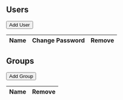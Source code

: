 
<script language="javascript">
$(document).ready(function() {
    var getRuleName = function(rule, toText) {
        var contextName = "ALL";
        if (rule.context.hasOwnProperty("space")) {
            contextName = rule.context.space;
        }
        return rule["function"] + (toText ? " ON " : " <b>ON</b> ") + contextName;
    };

    var UserPanel = function(user) {
        var body = $("#user-panel").tmpl(user),
            that = this;

        //add groups
        this.refreshGroups = function() {
            var userGroups = $(".user-groups", body);
            userGroups.empty();
            var i;
            for (i = 0; i < user.groups.length; ++i) {
                var groupguid = user.groups[i];
                if (groupsInfo.hasOwnProperty(groupguid)) {
                    var group = groupsInfo[groupguid];
                    userGroups.append("<tr><td>" + group.name + "</td>" +
                        "<td><a href='' id='" + user.guid + group.guid + "' class='user-remove-from-group'>Remove</a></td></tr>");
                }
            }

            $(".user-remove-from-group", body).click(function(e) {
                e.preventDefault();
                var groupguid = $(this).attr("id").replace(user.guid, ""),
                    userAndGroup = $.extend({}, user, { group: groupsInfo[groupguid].name });
                    removeDialog = $("#user-remove-from-group-dialog").tmpl(userAndGroup);
                $(document).append(removeDialog);
                removeDialog.dialog({
                    resizable: false,
                    modal: true,
                    height: "auto",
                    width: "auto",
                    buttons: {
                        "Remove": function() {
                            $.get(LFW_CONFIG.uris.removeUserFromGroup, { userguid: user.guid, groupguid: groupguid },
                                function() {
                                    var i;
                                    for (i = 0; i < user.groups.length; ++i) {
                                        if (user.groups[i] === groupguid) {
                                            user.groups.splice(i, 1);
                                            break;
                                        }
                                    }
                                    that.refreshGroups();
                                });
                            $(this).dialog("close");
                            removeDialog.remove();
                        },
                        "Cancel": function() {
                            $(this).dialog("close");
                            removeDialog.remove();
                        }
                    }
                });
            });
        };

        $("button", body).button();

        $(".user-edit", body).click(function(e) {
            e.preventDefault();
            $(this).parents("tr").nextAll(".user-edit-panel:first").toggle();
        });

        $(".user-changepass", body).click(function(e) {
            e.preventDefault();
            var changepassDialog = $("#user-changepass-dialog").tmpl(user);
            $(document).append(changepassDialog);
            changepassDialog.dialog({
                resizable: false,
                modal: true,
                height: "auto",
                width: "auto",
                buttons: {
                    "Change": function() {
                        var password = $(".user-pass", changepassDialog).val();
                        $.post(LFW_CONFIG.uris.updateUser, { userguid: user.guid, password: password });
                        $(this).dialog("close");
                        changepassDialog.remove();
                    },
                    "Cancel": function() {
                        $(this).dialog("close");
                        changepassDialog.remove();
                    }
                }
            });
        });

        $(".user-remove", body).click(function(e) {
            e.preventDefault();
            var removeDialog = $("#user-remove-dialog").tmpl(user);
            $(document).append(removeDialog);
            removeDialog.dialog({
                resizable: false,
                modal: true,
                height: "auto",
                width: "auto",
                buttons: {
                    "Remove": function() {
                        $.get(LFW_CONFIG.uris.deleteUser, { userguid: user.guid }, function() {
                            var i;
                            for (i = 0; i < users.length; ++i) {
                                if (users[i] === user) {
                                    users.splice(i, 1);
                                    break;
                                }
                            }
                            updateUsers();
                        });
                        $(this).dialog("close");
                        removeDialog.remove();
                    },
                    "Cancel": function() {
                        $(this).dialog("close");
                        removeDialog.remove();
                    }
                }
            });
        });

        $(".user-rename", body).click(function(e) {
            var renameDialog = $("#user-rename-dialog").tmpl(user);
            $(document).append(renameDialog);
            renameDialog.dialog({
                resizable: false,
                modal: true,
                height: "auto",
                width: "auto",
                buttons: {
                    "Rename": function() {
                        var newName = $(".user-name", renameDialog).val();
                        $.post(LFW_CONFIG.uris.updateUser, { userguid: user.guid, name: newName }, function() {
                            user.name = newName;
                            updateUsers();
                        });
                        $(this).dialog("close");
                        renameDialog.remove();
                    },
                    "Cancel": function() {
                        $(this).dialog("close");
                        renameDialog.remove();
                    }
                }
            });
        });

        $(".user-add-to-group", body).click(function(e) {
            var userAndGroups = $.extend({}, user, { groups: groups }),
                addgroupDialog = $("#user-add-to-group-dialog").tmpl(userAndGroups);
            $(document).append(addgroupDialog);
            addgroupDialog.dialog({
                resizable: false,
                modal: true,
                height: "auto",
                width: "auto",
                buttons: {
                    "Add": function() {
                        var groupguid = $(".user-group", addgroupDialog).val();
                        $.post(LFW_CONFIG.uris.addUserToGroup,
                            { userguid: user.guid, groupguid: groupguid },
                            function() {
                                user.groups.push(groupguid);
                                that.refreshGroups();
                            });
                        $(this).dialog("close");
                        addgroupDialog.remove();
                    },
                    "Cancel": function() {
                        $(this).dialog("close");
                        addgroupDialog.remove();
                    }
                }
            });
        });

        this.getDom = function() {
            return body;
        };

        this.refreshGroups();
    };

    var GroupItem = function(group) {
        var body = $("#group-panel").tmpl(group),
            that = this;

        $("button", body).button();

        //add rules
        this.refreshRules = function() {
            var groupRules = $(".group-rules", body);
            groupRules.empty();
            var i;
            if (!group.hasOwnProperty("rules")) {
                return;
            }
            for (i = 0; i < group.rules.length; ++i) {
                var rule = group.rules[i];
                groupRules.append("<tr><td>" + getRuleName(rule) + "</td>" +
                    "<td><a href='' id='" + group.guid + rule.guid + "' class='group-remove-rule'>Revoke</a></td></tr>");
            }

            $(".group-remove-rule", body).click(function(e) {
                e.preventDefault();
                var ruleguid = $(this).attr("id").replace(group.guid, ""),
                    rulename = $(this).parents("tr:first").find("td:first").text(),
                    groupAndRule = { "group": group.name, "rule": rulename },
                    removeDialog = $("#group-remove-rule-dialog").tmpl(groupAndRule);

                var i,
                    rule;
                for (i = 0; i < group.rules.length; ++i) {
                    if (group.rules[i].guid === ruleguid) {
                        rule = group.rules[i];
                        break;
                    }
                }

                $(document).append(removeDialog);
                removeDialog.dialog({
                    resizable: false,
                    modal: true,
                    height: "auto",
                    width: "auto",
                    buttons: {
                        "Revoke": function() {
                            $.get(LFW_CONFIG.uris.revokeRule, { groupguids: group.guid,
                                "function": rule["function"], context: $.toJSON(rule.context) },
                                function() {
                                    var i;
                                    for (i = 0; i < group.rules.length; ++i) {
                                        if (group.rules[i] === rule) {
                                            group.rules.splice(i, 1);
                                            break;
                                        }
                                    }
                                    that.refreshRules();
                                });
                            $(this).dialog("close");
                            removeDialog.remove();
                        },
                        "Cancel": function() {
                            $(this).dialog("close");
                            removeDialog.remove();
                        }
                    }
                });
            });
        };

        $(".group-edit", body).click(function(e) {
            e.preventDefault();
            $(this).parents("tr").nextAll(".group-edit-panel:first").toggle();
        });

        $(".group-remove", body).click(function(e) {
            e.preventDefault();
            var removeDialog = $("#group-remove-dialog").tmpl(group);
            $(document).append(removeDialog);
            removeDialog.dialog({
                resizable: false,
                modal: true,
                height: "auto",
                width: "auto",
                buttons: {
                    "Remove": function() {
                        $.get(LFW_CONFIG.uris.deleteGroup, { groupguid: group.guid }, function() {
                            var i;
                            for (i = 0; i < groups.length; ++i) {
                                if (groups[i] === groups) {
                                    groups.splice(i, 1);
                                    break;
                                }
                            }
                            delete groupsInfo[group.guid];
                            updateUsers();
                            updateGroups();
                        });
                        $(this).dialog("close");
                        removeDialog.remove();
                    },
                    "Cancel": function() {
                        $(this).dialog("close");
                        removeDialog.remove();
                    }
                }
            });
        });

        $(".group-rename", body).click(function(e) {
            var renameDialog = $("#group-rename-dialog").tmpl(group);
            $(document).append(renameDialog);
            renameDialog.dialog({
                resizable: false,
                modal: true,
                height: "auto",
                width: "auto",
                buttons: {
                    "Rename": function() {
                        var newName = $(".group-name", renameDialog).val();
                        $.post(LFW_CONFIG.uris.updateGroup, { groupguid: group.guid, name: newName }, function() {
                            group.name = newName;
                            updateGroups();
                        });
                        $(this).dialog("close");
                        renameDialog.remove();
                    },
                    "Cancel": function() {
                        $(this).dialog("close");
                        renameDialog.remove();
                    }
                }
            });
        });

        $(".group-add-rule", body).click(function(e) {
            var groupAndRules = $.extend({}, group, { rules: possibleRules }),
                addruleDialog = $("#group-add-rule-dialog").tmpl(groupAndRules);
            $(document).append(addruleDialog);
            addruleDialog.dialog({
                resizable: false,
                modal: true,
                height: "auto",
                width: "auto",
                buttons: {
                    "Add": function() {
                        var rulenr = parseInt($(".group-rule", addruleDialog).val(), 10),
                            rule = possibleRules[rulenr];
                        $.post(LFW_CONFIG.uris.assignRule,
                            { groupguids: group.guid, "function": rule["function"], context: $.toJSON(rule.context) },
                            function() {
                                getRules(function() {
                                    updateRules();
                                    that.refreshRules();
                                });
                            });
                        $(this).dialog("close");
                        addruleDialog.remove();
                    },
                    "Cancel": function() {
                        $(this).dialog("close");
                        addruleDialog.remove();
                    }
                }
            });
        });


        this.getDom = function() {
            return body;
        };

        this.refreshRules();
    };

    // Apply ui to all buttons
    $("button", document).button();

    // Make add buttons work
    $("#user-add").click(function() {
        var addDialog = $("#user-add-dialog").tmpl();
        $(document).append(addDialog);
        addDialog.dialog({
            resizable: false,
            modal: true,
            height: "auto",
            width: "auto",
            buttons: {
                "Add": function() {
                    var login = $(".user-login", addDialog).val(),
                        password = $(".user-pass", addDialog).val(),
                        name = $(".user-name", addDialog).val();
                    $.post(LFW_CONFIG.uris.createUser, { login: login, password: password, name: name },
                        function() {
                            getUsers(updateUsers);
                        });
                    $(this).dialog("close");
                    addDialog.remove();
                },
                "Cancel": function() {
                    $(this).dialog("close");
                    addDialog.remove();
                }
            }
        });
    });

    $("#group-add").click(function() {
        var addDialog = $("#group-add-dialog").tmpl();
        $(document).append(addDialog);
        addDialog.dialog({
            resizable: false,
            modal: true,
            height: "auto",
            width: "auto",
            buttons: {
                "Add": function() {
                    var name = $(".group-name", addDialog).val();
                    $.post(LFW_CONFIG.uris.createGroup, { name: name },
                        function() {
                            getGroups(updateGroups);
                        });
                    $(this).dialog("close");
                    addDialog.remove();
                },
                "Cancel": function() {
                    $(this).dialog("close");
                    addDialog.remove();
                }
            }
        });
    });

    var groupsInfo = {},
        groups = [],
        users = [],
        rules = [],
        possibleRules = [];

    // users
    var getUsers = function(callback) {
        $.ajax({
            url: LFW_CONFIG.uris.users,
            dataType: "json",
            success: function(data) {
                users = data;
                callback.call(this);
            }
        });
    };

    var updateUsers = function() {
        var usersTable = $("#users");
        usersTable.empty();
        var i;
        for (i = 0; i < users.length; ++i) {
            usersTable.append(new UserPanel(users[i]).getDom());
        }
    };

    // groups
    var getGroups = function(callback) {
        $.ajax({
            url: LFW_CONFIG.uris.groups,
            dataType: "json",
            success: function(data) {
                groups = data;
                var i;
                for (i = 0; i < groups.length; ++i) {
                    var group = groups[i];
                    groupsInfo[group.guid] = group;
                }
                callback.call(this);
            }
        });
    };

    var updateGroups = function() {
        var groupsTable = $("#groups");
        groupsTable.empty();
        var i;
        for (i = 0; i < groups.length; ++i) {
            groupsTable.append(new GroupItem(groups[i]).getDom());
        }
    };

    // rules
    var getRules = function(callback) {
        $.ajax({
            url: LFW_CONFIG.uris.rules,
            dataType: "json",
            success: function(data) {
                rules = data;
                callback.call(this);
            }
        });
    };

    var updateRules = function() {
        var i,
            j;
        for (i = 0; i < groups.length; ++i) {
            delete groups[i].rules;
        }
        for (i = 0; i < rules.length; ++i) {
            var rule = rules[i];
            rule.context = $.parseJSON(rule.context);

            for (j = 0; j < rule.groups.length; ++j) {
                var group = groupsInfo[rule.groups[j]];
                if (!group.hasOwnProperty("rules")) {
                    group.rules = [];
                }
                group.rules.push(rule);
            }
        }
    };

    var getPossibleRules = function(callback) {
        $.ajax({
            url: LFW_CONFIG.uris.listPossibleRules,
            dataType: "json",
            success: function(data) {
                possibleRules = data;
                var i;
                for (i = 0; i < possibleRules.length; ++i) {
                    var rule = possibleRules[i];
                    rule.name = getRuleName(rule, true);
                }
                //sort rules
                possibleRules.sort(function(a, b) {
                    if (a.name < b.name) {
                        return -1;
                    } else if (a.name > b.name) {
                        return 1;
                    } else {
                        return 0;
                    }
                });
                callback.call(this);
            }
        });
    };

    var updateAll = function() {
        updateRules();
        updateUsers();
        updateGroups();
    };

    var todo = 4;
    var ajaxDone = function() {
        --todo;
        if (!todo) {
            updateAll();
        }
    };
    getGroups(ajaxDone);
    getUsers(ajaxDone);
    getRules(ajaxDone);
    getPossibleRules(ajaxDone);
});

</script>

## Users
<button id="user-add">Add User</button>

<table>
    <thead>
        <tr><th>Name</th><th>Change Password</th><th>Remove</th></tr>
    </thead>
    <tbody id='users'>
    </tbody>
</table>

<div id="users" />

## Groups
<button id="group-add">Add Group</button>

<table>
    <thead>
        <tr><th>Name</th><th>Remove</th></tr>
    </thead>
    <tbody id='groups'>
    </tbody>
</table>

<script id="user-panel" type="text/x-jquery-tmpl">
    <tr>
        <td><a href="" class="user-edit">${name}</a></td>
        <td><a href="" class="user-changepass">Change Password</a></td>
        <td><a href="" class="user-remove">Remove</a></td>
    </tr>
    //Added to get the color alternating right
    <tr style="display: none;"><td colspan="3" /></tr>

    <tr class="user-edit-panel" style="display: none">
        <td colspan="3" style="border-bottom: 1px solid;">
            <div style="margin-left: 10px;">
                <button class="user-rename">Rename</button>
                <table style='margin-top: 5px; margin-buttom: 5px;'>
                    <thead>
                        <tr>
                            <th>Group Name</th>
                            <th>Remove</th>
                        </tr>
                    </thead>
                    <tbody class='user-groups'>
                    </tbody>
                </table>
                <button class='user-add-to-group'>Add to group</button>
            </div>
        </td>
    </tr>
</script>

<script id="group-panel" type="text/x-jquery-tmpl">
    <tr>
        <td><a href="" class="group-edit">${name}</a></td>
        <td><a href="" class="group-remove">Remove</a></td>
    </tr>
    //Added to get the color alternating right
    <tr style="display: none;"><td colspan="3" /></tr>

    <tr class="group-edit-panel" style="display: none">
        <td colspan="2" style="border-bottom: 1px solid;">
            <div style="margin-left: 10px;">
                <button class="group-rename">Rename</button>
                <table style='margin-top: 5px; margin-buttom: 5px;'>
                    <thead>
                        <tr>
                            <th>Rule Name</th>
                            <th>Revoke</th>
                        </tr>
                    </thead>
                    <tbody class='group-rules'>
                    </tbody>
                </table>
                <button class='group-add-rule'>Assign rule</button>
            </div>
        </td>
    </tr>
</script>

<script id="user-remove-dialog" type="text/x-jquery-tmpl">
    <div title="Remove ${name}" style="display: none;">
        <span class="ui-icon ui-icon-alert" style="float: left; margin: 0 7px 20px 0;" />
        Are you sure you want to remove user "${name}"?
    </div>
</script>

<script id="user-rename-dialog" type="text/x-jquery-tmpl">
    <div title="Rename ${name}" style="display: none;">
        <table>
            <tr><td style="vertical-align: middle;">Name:</td><td><input type="text" style="width: 100%;" class="user-name" value="${name}" /></td></tr>
        </table>
    </div>
</script>

<script id="user-changepass-dialog" type="text/x-jquery-tmpl">
    <div title="Change password of ${name}" style="display: none;">
        <table>
            <tr><td style="vertical-align: middle;">Password:</td><td><input type="password" style="width: 100%;" class="user-pass" /></td></tr>
        </table>
    </div>
</script>

<script id="user-add-to-group-dialog" type="text/x-jquery-tmpl">
    <div title="Add user ${name} to a group" style="display: none;">
        <select class="user-group" style="width: 90%;">
            {{each(i, group) $data.groups}}
                <option value="${group.guid}">${group.name}</option>
            {{/each}}
        </select>
    </div>
</script>

<script id="user-remove-from-group-dialog" type="text/x-jquery-tmpl">
    <div title="Remove ${name} from "${group}" style="display: none;">
        <span class="ui-icon ui-icon-alert" style="float: left; margin: 0 7px 20px 0;" />
        Are you sure you want to remove user "${name}" from group "${group}"?
    </div>
</script>

<script id="user-add-dialog" type="text/x-jquery-tmpl">
    <div title="Add user" style="display: none;">
        <table>
            <tr><td style="vertical-align: middle;">Login:</td><td><input type="text" style="width: 100%;" class="user-login" /></td></tr>
            <tr><td style="vertical-align: middle;">Password:</td><td><input type="password" style="width: 100%;" class="user-pass" /></td></tr>
            <tr><td style="vertical-align: middle;">Name:</td><td><input type="text" style="width: 100%;" class="user-name" /></td></tr>
        </table>
    </div>
</script>

<script id="group-add-dialog" type="text/x-jquery-tmpl">
    <div title="Add group" style="display: none;">
        <table>
            <tr><td style="vertical-align: middle;">Name:</td><td><input type="text" style="width: 100%;" class="group-name" /></td></tr>
        </table>
    </div>
</script>

<script id="group-remove-dialog" type="text/x-jquery-tmpl">
    <div title="Remove ${name}" style="display: none;">
        <span class="ui-icon ui-icon-alert" style="float: left; margin: 0 7px 20px 0;" />
        Are you sure you want to remove group "${name}"?
    </div>
</script>

<script id="group-rename-dialog" type="text/x-jquery-tmpl">
    <div title="Rename ${name}" style="display: none;">
        <table>
            <tr><td style="vertical-align: middle;">Name:</td><td><input type="text" style="width: 100%;" class="group-name" value="${name}" /></td></tr>
        </table>
    </div>
</script>

<script id="group-remove-rule-dialog" type="text/x-jquery-tmpl">
    <div title="Revoke ${rule} from ${group}" style="display: none;">
        <span class="ui-icon ui-icon-alert" style="float: left; margin: 0 7px 20px 0;" />
        Are you sure you want to revoke rule "${rule}" from group "${group}"?
    </div>
</script>

<script id="group-add-rule-dialog" type="text/x-jquery-tmpl">
    <div title="Assign rule" style="display: none;">
        <table>
            <tr>
                <td style="vertical-align: middle;">
                    <select class="group-rule">
                        {{each(i, rule) $data.rules}}
                            <option value="${i}">${rule.name}</option>
                        {{/each}}
                    </select>
                </td>
            </tr>
        </table>
    </div>
</script>
